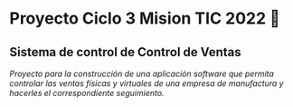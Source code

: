 # Proyecto Ciclo 3 Mision TIC 2022 🚀

## Sistema de control de Control de Ventas

_Proyecto para la construcción de una aplicación software que permita controlar las ventas físicas y virtuales de una empresa de manufactura y hacerles el correspondiente seguimiento._
